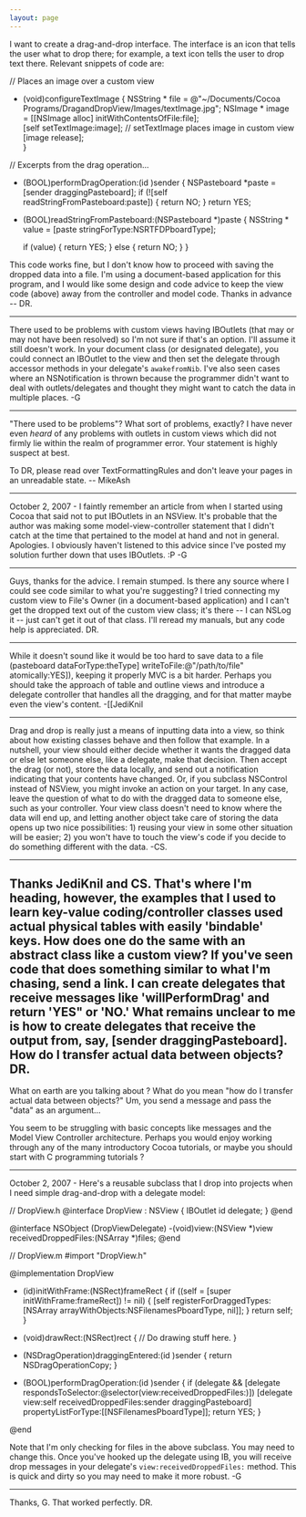 ```yaml
---
layout: page
---
```


I want to create a drag-and-drop interface.  The interface is an icon that tells the user what to drop there; for example, a text icon tells the user to drop text there.  Relevant snippets of code are:

    
// Places an image over a custom view

- (void)configureTextImage
{
	NSString * file = @"~/Documents/Cocoa Programs/DragandDropView/Images/textImage.jpg";
	NSImage * image = [[NSImage alloc] initWithContentsOfFile:file];	
	[self setTextImage:image];  // setTextImage places image in custom view
	[image release];	
}

// Excerpts from the drag operation...

- (BOOL)performDragOperation:(id <NSDraggingInfo>)sender
{
	NSPasteboard *paste = [sender draggingPasteboard];
	if (![self readStringFromPasteboard:paste]) {
		return NO;
	}
	return YES;

- (BOOL)readStringFromPasteboard:(NSPasteboard *)paste
{
	NSString * value = [paste stringForType:NSRTFDPboardType];
	
	if (value)
	{
		return YES;
	} else {
		return NO;
	}
}


This code works fine, but I don't know how to proceed with saving the dropped data into a file.  I'm using a document-based application for this program, and I would like some design and code advice to keep the view code (above) away from the controller and model code.  Thanks in advance -- DR.

----

There used to be problems with custom views having IBOutlets (that may or may not have been resolved) so I'm not sure if that's an option.  I'll assume it still doesn't work.  In your document class (or designated delegate), you could connect an IBOutlet to the view and then set the delegate through accessor methods in your delegate's `awakefromNib`.  I've also seen cases where an NSNotification is thrown because the programmer didn't want to deal with outlets/delegates and thought they might want to catch the data in multiple places. -G

----
"There used to be problems"? What sort of problems, exactly? I have never even *heard* of any problems with outlets in custom views which did not firmly lie within the realm of programmer error. Your statement is highly suspect at best.

To DR, please read over TextFormattingRules and don't leave your pages in an unreadable state. -- MikeAsh

----

October 2, 2007 - I faintly remember an article from when I started using Cocoa that said not to put IBOutlets in an NSView.  It's probable that the author was making some model-view-controller statement that I didn't catch at the time that pertained to the model at hand and not in general.  Apologies.  I obviously haven't listened to this advice since I've posted my solution further down that uses IBOutlets. :P -G

----
Guys, thanks for the advice.  I remain stumped.  Is there any source where I could see code similar to what you're suggesting?  I tried connecting my custom view to File's Owner (in a document-based application) and I can't get the dropped text out of the custom view class; it's there -- I can NSLog it -- just can't get it out of that class.  I'll reread my manuals, but any code help is appreciated.  DR.

----
While it doesn't sound like it would be too hard to save data to a file (pasteboard dataForType:theType] writeToFile:@"/path/to/file" atomically:YES]), keeping it properly MVC is a bit harder. Perhaps you should take the approach of table and outline views and introduce a delegate controller that handles all the dragging, and for that matter maybe even the view's content. -[[JediKnil

----
Drag and drop is really just a means of inputting data into a view, so think about how existing classes behave and then follow that example. In a nutshell, your view should either decide whether it wants the dragged data or else let someone else, like a delegate, make that decision. Then accept the drag (or not), store the data locally, and send out a notification indicating that your contents have changed. Or, if you subclass NSControl instead of NSView, you might invoke an action on your target. In any case, leave the question of what to do with the dragged data to someone else, such as your controller. Your view class doesn't need to know where the data will end up, and letting another object take care of storing the data opens up two nice possibilities: 1) reusing your view in some other situation will be easier; 2) you won't have to touch the view's code if you decide to do something different with the data. -CS.

----
Thanks JediKnil and CS.  That's where I'm heading, however, the examples that I used to learn key-value coding/controller classes used actual physical tables with easily 'bindable' keys.  How does one do the same with an abstract class like a custom view?  If you've seen code that does something similar to what I'm chasing, send a link.  I can create delegates that receive messages like 'willPerformDrag' and return 'YES" or 'NO.'  What remains unclear to me is how to create delegates that receive the output from, say,
[sender draggingPasteboard].  How do I transfer actual data between objects?  DR.
----
What on earth are you talking about ?
What do you mean "how do I transfer actual data between objects?"
Um, you send a message and pass the "data" as an argument...

You seem to be struggling with basic concepts like messages and the Model View Controller architecture.  Perhaps you would enjoy working through any of the many introductory Cocoa tutorials, or maybe you should start with C programming tutorials ?

----

October 2, 2007 - Here's a reusable subclass that I drop into projects when I need simple drag-and-drop with a delegate model:

    
// DropView.h
@interface DropView : NSView
{
	IBOutlet id delegate;
}
@end

@interface NSObject (DropViewDelegate)
-(void)view:(NSView *)view receivedDroppedFiles:(NSArray *)files;
@end


// DropView.m
#import "DropView.h"

@implementation DropView

- (id)initWithFrame:(NSRect)frameRect
{
	if ((self = [super initWithFrame:frameRect]) != nil) {
		[self registerForDraggedTypes:[NSArray arrayWithObjects:NSFilenamesPboardType, nil]];
	}
	return self;
}

- (void)drawRect:(NSRect)rect
{
	// Do drawing stuff here.
}

- (NSDragOperation)draggingEntered:(id <NSDraggingInfo>)sender { return NSDragOperationCopy; }

- (BOOL)performDragOperation:(id <NSDraggingInfo>)sender
{
	if (delegate && [delegate respondsToSelector:@selector(view:receivedDroppedFiles:)])
		[delegate view:self receivedDroppedFiles:sender draggingPasteboard] propertyListForType:[[NSFilenamesPboardType]];
	return YES;
}

@end


Note that I'm only checking for files in the above subclass.  You may need to change this.  Once you've hooked up the delegate using IB, you will receive drop messages in your delegate's `view:receivedDroppedFiles:` method.  This is quick and dirty so you may need to make it more robust. -G

----
Thanks, G.  That worked perfectly.  DR.
